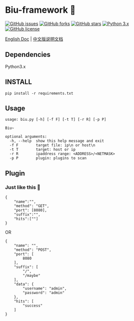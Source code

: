 # Biu-framework 🚀
[![GitHub issues](https://img.shields.io/github/issues/0xbug/Biu-framework.svg)](https://github.com/0xbug/Biu-framework/issues)
[![GitHub forks](https://img.shields.io/github/forks/0xbug/Biu-framework.svg)](https://github.com/0xbug/Biu-framework/network)
[![GitHub stars](https://img.shields.io/github/stars/0xbug/Biu-framework.svg)](https://github.com/0xbug/Biu-framework/stargazers)
[![Python 3.x](https://img.shields.io/badge/python-3.x-yellow.svg)](https://www.python.org/) 
[![GitHub license](https://img.shields.io/badge/license-GPLv3-blue.svg)](https://raw.githubusercontent.com/0xbug/Biu-framework/master/LICENSE)


[English Doc](https://github.com/0xbug/Biu-framework/blob/master/README.md) | [中文版说明文档](https://github.com/0xbug/Biu-framework/blob/master/README_zh.md)

## Dependencies

Python3.x

## INSTALL

```
pip install -r requirements.txt
```

## Usage

```
usage: biu.py [-h] [-f F] [-t T] [-r R] [-p P]

Biu~

optional arguments:
  -h, --help  show this help message and exit
  -f F        target file: ip\n or host\n
  -t T        target: host or ip
  -r R        ipaddress range: <ADDRESS>/<NETMASK>
  -p P        plugin: plugins to scan
```

## Plugin

### Just like this 🚀

```
{
    "name":"",
    "method": "GET",
    "port": [8080],
    "suffix":"",
    "hits":[""]
}
```
OR

```
{
    "name": "",
    "method": "POST",
    "port": [
        8080
    ],
    "suffix": [
        "/",
        "/maybe"
    ],
    "data": {
        "username": "admin",
        "password": "admin"
    },
    "hits": [
        "success"
    ]
}
```